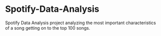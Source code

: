 # Spotify-Data-Analysis
Spotify Data Analysis project analyzing the most important characteristics of a song getting on to the top 100 songs.
